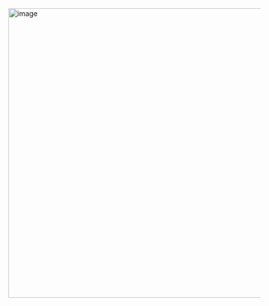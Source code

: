 <img width="780" height="580" alt="image" src="https://github.com/user-attachments/assets/c8a83f52-54f9-4dc7-a64d-a3a51b2dae16" />


